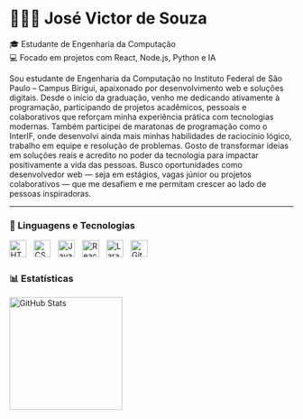 # 👩🏻‍💻 José Victor de Souza

🎓 Estudante de Engenharia da Computação  
💻 Focado em projetos com React, Node.js, Python e IA  

Sou estudante de Engenharia da Computação no Instituto Federal de São Paulo – Campus Birigui, apaixonado por desenvolvimento web e soluções digitais. Desde o início da graduação, venho me dedicando ativamente à programação, participando de projetos acadêmicos, pessoais e colaborativos que reforçam minha experiência prática com tecnologias modernas. Também participei de maratonas de programação como o InterIF, onde desenvolvi ainda mais minhas habilidades de raciocínio lógico, trabalho em equipe e resolução de problemas. Gosto de transformar ideias em soluções reais e acredito no poder da tecnologia para impactar positivamente a vida das pessoas. Busco oportunidades como desenvolvedor web — seja em estágios, vagas júnior ou projetos colaborativos — que me desafiem e me permitam crescer ao lado de pessoas inspiradoras.

---

### 🤖 Linguagens e Tecnologias

<img 
    align="left" 
    alt="HTML"
    title="HTML" 
    width="30px" 
    style="padding-right: 10px;" 
    src="https://cdn.jsdelivr.net/gh/devicons/devicon@latest/icons/html5/html5-original.svg" 
/>
<img 
    align="left" 
    alt="CSS" 
    title="CSS"
    width="30px" 
    style="padding-right: 10px;" 
    src="https://cdn.jsdelivr.net/gh/devicons/devicon@latest/icons/css3/css3-original.svg" 
/>
<img 
    align="left" 
    alt="JavaScript" 
    title="JavaScript"
    width="30px" 
    style="padding-right: 10px;" 
    src="https://cdn.jsdelivr.net/gh/devicons/devicon@latest/icons/javascript/javascript-original.svg" 
/>
<img 
    align="left" 
    alt="React"
    title="React" 
    width="30px" 
    style="padding-right: 10px;" 
    src="https://cdn.jsdelivr.net/gh/devicons/devicon@latest/icons/react/react-original.svg" 
/>
<img 
    align="left" 
    alt="Laravel" 
    title="Laravel"
    width="30px" 
    style="padding-right: 10px;" 
    src="https://cdn.jsdelivr.net/gh/devicons/devicon@latest/icons/laravel/laravel-original.svg" 
/>
<img 
    align="left" 
    alt="Git" 
    title="Git"
    width="30px" 
    style="padding-right: 10px;" 
    src="https://cdn.jsdelivr.net/gh/devicons/devicon@latest/icons/git/git-original.svg" 
/>

<br/>
<br/>

### 📊 Estatísticas

<p>
  <img 
    alt="GitHub Stats" 
    height="200" 
    src="https://github-readme-stats.vercel.app/api/top-langs/?username=jose6941&theme=tokyonight&layout=compact&custom_title=Tecnologias&langs_count=9" 
  />
</p>
